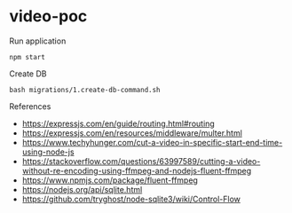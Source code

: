 # video-poc

Run application
```
npm start 
```

Create DB 
``` 
bash migrations/1.create-db-command.sh 
```


References
- https://expressjs.com/en/guide/routing.html#routing
- https://expressjs.com/en/resources/middleware/multer.html
- https://www.techyhunger.com/cut-a-video-in-specific-start-end-time-using-node-js
- https://stackoverflow.com/questions/63997589/cutting-a-video-without-re-encoding-using-ffmpeg-and-nodejs-fluent-ffmpeg
- https://www.npmjs.com/package/fluent-ffmpeg
- https://nodejs.org/api/sqlite.html
- https://github.com/tryghost/node-sqlite3/wiki/Control-Flow


